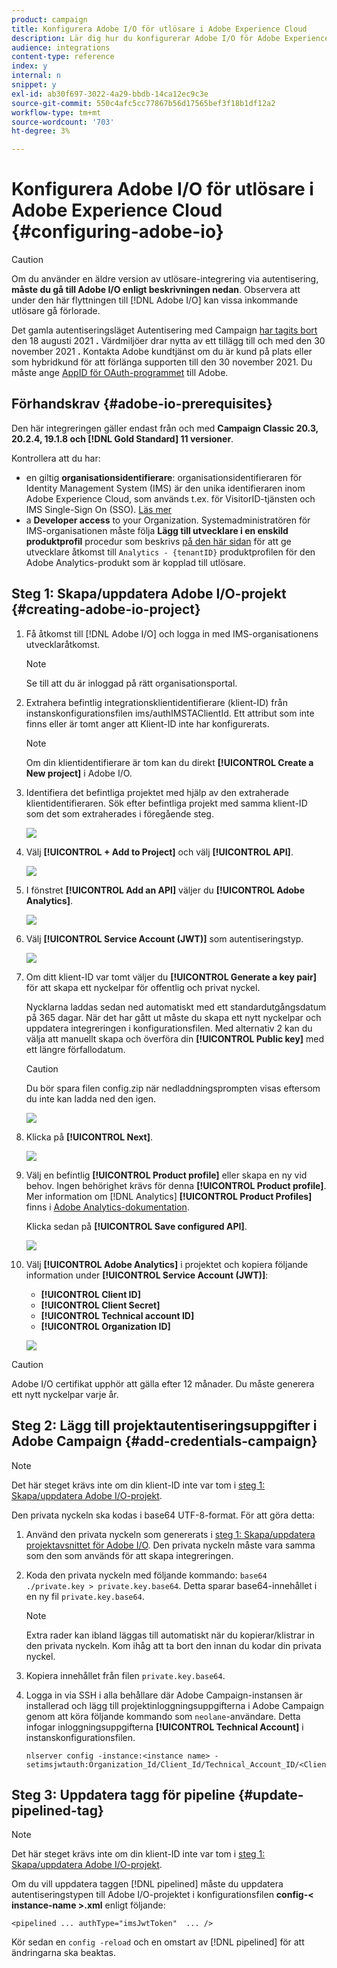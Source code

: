 ```yaml
---
product: campaign
title: Konfigurera Adobe I/O för utlösare i Adobe Experience Cloud
description: Lär dig hur du konfigurerar Adobe I/O för Adobe Experience Cloud Triggers
audience: integrations
content-type: reference
index: y
internal: n
snippet: y
exl-id: ab30f697-3022-4a29-bbdb-14ca12ec9c3e
source-git-commit: 550c4afc5cc77867b56d17565bef3f18b1df12a2
workflow-type: tm+mt
source-wordcount: '703'
ht-degree: 3%

---
```


# Konfigurera Adobe I/O för utlösare i Adobe Experience Cloud {#configuring-adobe-io}

>[!CAUTION]
>
>Om du använder en äldre version av utlösare-integrering via autentisering, **måste du gå till Adobe I/O enligt beskrivningen nedan**.
>Observera att under den här flyttningen till [!DNL Adobe I/O] kan vissa inkommande utlösare gå förlorade.
>
>Det gamla autentiseringsläget Autentisering med Campaign [har tagits bort](https://experienceleaguecommunities.adobe.com/t5/adobe-analytics-discussions/adobe-analytics-legacy-api-end-of-life-notice/td-p/385411) den 18 augusti 2021 **.** Värdmiljöer drar nytta av ett tillägg till och med den 30 november 2021 **.** Kontakta Adobe kundtjänst om du är kund på plats eller som hybridkund för att förlänga supporten till den 30 november 2021. Du måste ange [AppID för OAuth-programmet](../../integrations/using/configuring-pipeline.md?lang=en#step-optional) till Adobe.

## Förhandskrav {#adobe-io-prerequisites}

Den här integreringen gäller endast från och med **Campaign Classic 20.3, 20.2.4, 19.1.8 och [!DNL Gold Standard] 11 versioner**.

Kontrollera att du har:

* en giltig **organisationsidentifierare**: organisationsidentifieraren för Identity Management System (IMS) är den unika identifieraren inom Adobe Experience Cloud, som används t.ex. för VisitorID-tjänsten och IMS Single-Sign On (SSO). [Läs mer](https://experienceleague.adobe.com/docs/core-services/interface/manage-users-and-products/organizations.html)
* a **Developer access** to your Organization. Systemadministratören för IMS-organisationen måste följa **Lägg till utvecklare i en enskild produktprofil**
procedur som beskrivs [på den här sidan](https://helpx.adobe.com/enterprise/admin-guide.html/enterprise/using/manage-developers.ug.html) för att ge utvecklare åtkomst till `Analytics - {tenantID}` produktprofilen för den Adobe Analytics-produkt som är kopplad till utlösare.

## Steg 1: Skapa/uppdatera Adobe I/O-projekt {#creating-adobe-io-project}

1. Få åtkomst till [!DNL Adobe I/O] och logga in med IMS-organisationens utvecklaråtkomst.

   >[!NOTE]
   >
   > Se till att du är inloggad på rätt organisationsportal.

1. Extrahera befintlig integrationsklientidentifierare (klient-ID) från instanskonfigurationsfilen ims/authIMSTAClientId. Ett attribut som inte finns eller är tomt anger att Klient-ID inte har konfigurerats.

   >[!NOTE]
   >
   >Om din klientidentifierare är tom kan du direkt **[!UICONTROL Create a New project]** i Adobe I/O.

1. Identifiera det befintliga projektet med hjälp av den extraherade klientidentifieraren. Sök efter befintliga projekt med samma klient-ID som det som extraherades i föregående steg.

   ![](assets/do-not-localize/adobe_io_8.png)

1. Välj **[!UICONTROL + Add to Project]** och välj **[!UICONTROL API]**.

   ![](assets/do-not-localize/adobe_io_1.png)

1. I fönstret **[!UICONTROL Add an API]** väljer du **[!UICONTROL Adobe Analytics]**.

   ![](assets/do-not-localize/adobe_io_2.png)

1. Välj **[!UICONTROL Service Account (JWT)]** som autentiseringstyp.

   ![](assets/do-not-localize/adobe_io_3.png)

1. Om ditt klient-ID var tomt väljer du **[!UICONTROL Generate a key pair]** för att skapa ett nyckelpar för offentlig och privat nyckel.

   Nycklarna laddas sedan ned automatiskt med ett standardutgångsdatum på 365 dagar. När det har gått ut måste du skapa ett nytt nyckelpar och uppdatera integreringen i konfigurationsfilen. Med alternativ 2 kan du välja att manuellt skapa och överföra din **[!UICONTROL Public key]** med ett längre förfallodatum.

   >[!CAUTION]
   >
   >Du bör spara filen config.zip när nedladdningsprompten visas eftersom du inte kan ladda ned den igen.

   ![](assets/do-not-localize/adobe_io_4.png)

1. Klicka på **[!UICONTROL Next]**.

   ![](assets/do-not-localize/adobe_io_5.png)

1. Välj en befintlig **[!UICONTROL Product profile]** eller skapa en ny vid behov. Ingen behörighet krävs för denna **[!UICONTROL Product profile]**. Mer information om [!DNL Analytics] **[!UICONTROL Product Profiles]** finns i [Adobe Analytics-dokumentation](https://experienceleague.adobe.com/docs/analytics/admin/admin-console/home.html#admin-console).

   Klicka sedan på **[!UICONTROL Save configured API]**.

   ![](assets/do-not-localize/adobe_io_6.png)

1. Välj **[!UICONTROL Adobe Analytics]** i projektet och kopiera följande information under **[!UICONTROL Service Account (JWT)]**:

   * **[!UICONTROL Client ID]**
   * **[!UICONTROL Client Secret]**
   * **[!UICONTROL Technical account ID]**
   * **[!UICONTROL Organization ID]**

   ![](assets/do-not-localize/adobe_io_7.png)

>[!CAUTION]
>
>Adobe I/O certifikat upphör att gälla efter 12 månader. Du måste generera ett nytt nyckelpar varje år.

## Steg 2: Lägg till projektautentiseringsuppgifter i Adobe Campaign {#add-credentials-campaign}

>[!NOTE]
>
>Det här steget krävs inte om din klient-ID inte var tom i [steg 1: Skapa/uppdatera Adobe I/O-projekt](#creating-adobe-io-project).

Den privata nyckeln ska kodas i base64 UTF-8-format. För att göra detta:

1. Använd den privata nyckeln som genererats i [steg 1: Skapa/uppdatera projektavsnittet för Adobe I/O](#creating-adobe-io-project). Den privata nyckeln måste vara samma som den som används för att skapa integreringen.

1. Koda den privata nyckeln med följande kommando: `base64 ./private.key > private.key.base64`. Detta sparar base64-innehållet i en ny fil `private.key.base64`.

   >[!NOTE]
   >
   >Extra rader kan ibland läggas till automatiskt när du kopierar/klistrar in den privata nyckeln. Kom ihåg att ta bort den innan du kodar din privata nyckel.

1. Kopiera innehållet från filen `private.key.base64`.

1. Logga in via SSH i alla behållare där Adobe Campaign-instansen är installerad och lägg till projektinloggningsuppgifterna i Adobe Campaign genom att köra följande kommando som `neolane`-användare. Detta infogar inloggningsuppgifterna **[!UICONTROL Technical Account]** i instanskonfigurationsfilen.

   ```
   nlserver config -instance:<instance name> -setimsjwtauth:Organization_Id/Client_Id/Technical_Account_ID/<Client_Secret>/<Base64_encoded_Private_Key>
   ```

## Steg 3: Uppdatera tagg för pipeline {#update-pipelined-tag}

>[!NOTE]
>
>Det här steget krävs inte om din klient-ID inte var tom i [steg 1: Skapa/uppdatera Adobe I/O-projekt](#creating-adobe-io-project).

Om du vill uppdatera taggen [!DNL pipelined] måste du uppdatera autentiseringstypen till Adobe I/O-projektet i konfigurationsfilen **config-&lt; instance-name >.xml** enligt följande:

```
<pipelined ... authType="imsJwtToken"  ... />
```

Kör sedan en `config -reload` och en omstart av [!DNL pipelined] för att ändringarna ska beaktas.
